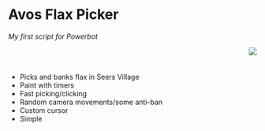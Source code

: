 <h1>Avos Flax Picker</h1>
<i>My first script for Powerbot</i>

<div border="1">
<ul align="left">
<img align="right" src="http://i.imgur.com/31rRvPM.jpg" />
<br /><br /><br />
<li>Picks and banks flax in Seers Village</li>
<li>Paint with timers</li>
<li>Fast picking/clicking</li>
<li>Random camera movements/some anti-ban</li>
<li>Custom cursor</li>
<li>Simple</li>
</ul>
</div>
